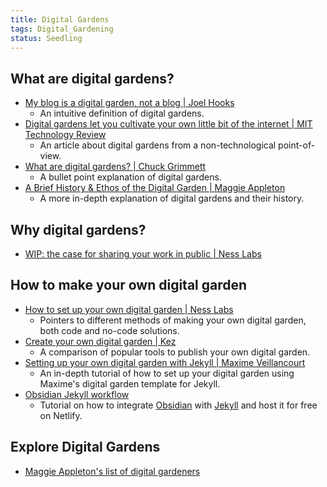 ```yaml
---
title: Digital Gardens
tags: Digital_Gardening
status: Seedling
---
```

## What are digital gardens?
- [My blog is a digital garden, not a blog \| Joel Hooks](https://joelhooks.com/digital-garden)
	- An intuitive definition of digital gardens.
- [Digital gardens let you cultivate your own little bit of the internet \| MIT Technology Review](https://www.technologyreview.com/2020/09/03/1007716/digital-gardens-let-you-cultivate-your-own-little-bit-of-the-internet/)
	- An article about digital gardens from a non-technological point-of-view.
- [What are digital gardens? \| Chuck Grimmett](https://cagrimmett.com/notes/2020/11/08/what-are-digital-gardens/)
	- A bullet point explanation of digital gardens.
- [A Brief History & Ethos of the Digital Garden \| Maggie Appleton](https://maggieappleton.com/garden-history)
	- A more in-depth explanation of digital gardens and their history.

## Why digital gardens?
- [WIP: the case for sharing your work in public \| Ness Labs](https://nesslabs.com/work-in-public)

## How to make your own digital garden
- [How to set up your own digital garden \| Ness Labs](https://nesslabs.com/digital-garden-set-up)
	- Pointers to different methods of making your own digital garden, both code and no-code solutions.
- [Create your own digital garden \| Kez](https://nesslabs.com/digital-garden-set-up)
	- A comparison of popular tools to publish your own digital garden.
- [Setting up your own digital garden with Jekyll \| Maxime Veillancourt](https://maximevaillancourt.com/blog/setting-up-your-own-digital-garden-with-jekyll)
	- An in-depth tutorial of how to set up your digital garden using Maxime's digital garden template for Jekyll.
- [Obsidian Jekyll workflow](https://refinedmind.co/obsidian-jekyll-workflow)
	- Tutorial on how to integrate [Obsidian](https://obsidian.md/) with [Jekyll](https://jekyllrb.com/) and host it for free on Netlify.

## Explore Digital Gardens
- [Maggie Appleton's list of digital gardeners](https://github.com/MaggieAppleton/digital-gardeners)


